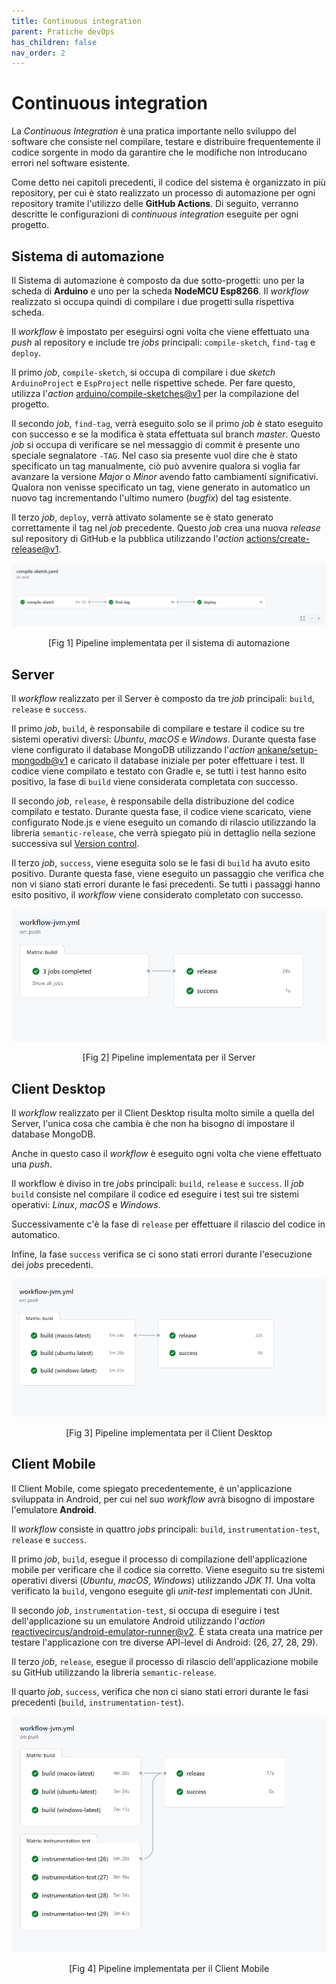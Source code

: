 ```yaml
---
title: Continuous integration
parent: Pratiche devOps
has_children: false
nav_order: 2
---
```

# Continuous integration

La *Continuous Integration* è una pratica importante nello sviluppo del software che consiste nel compilare, testare e distribuire frequentemente il codice sorgente in modo da garantire che le modifiche non introducano errori nel software esistente.

Come detto nei capitoli precedenti, il codice del sistema è organizzato in più repository, per cui è stato realizzato un processo di automazione per ogni repository tramite l'utilizzo delle **GitHub Actions**. Di seguito, verranno descritte le configurazioni di *continuous integration* eseguite per ogni progetto.

## Sistema di automazione

Il Sistema di automazione è composto da due sotto-progetti: uno per la scheda di **Arduino** e uno per la scheda **NodeMCU Esp8266**. Il *workflow* realizzato si occupa quindi di compilare i due progetti sulla rispettiva scheda. 

Il *workflow* è impostato per eseguirsi ogni volta che viene effettuato una *push* al repository e include tre *jobs* principali: `compile-sketch`, `find-tag` e `deploy`.

Il primo *job*, `compile-sketch`, si occupa di compilare i due *sketch* `ArduinoProject` e `EspProject` nelle rispettive schede. Per fare questo, utilizza l'*action* [arduino/compile-sketches@v1](https://github.com/arduino/compile-sketches#readme) per la compilazione del progetto.

Il secondo *job*, `find-tag`, verrà eseguito solo se il primo *job* è stato eseguito con successo e se la modifica è stata effettuata sul branch *master*. Questo *job* si occupa di verificare se nel messaggio di commit è presente uno speciale segnalatore `-TAG`. Nel caso sia presente vuol dire che è stato specificato un tag manualmente, ciò può avvenire qualora si voglia far avanzare la versione *Major* o *Minor* avendo fatto cambiamenti significativi. Qualora non venisse specificato un tag, viene generato in automatico un nuovo tag incrementando l'ultimo numero (*bugfix*) del tag esistente.

Il terzo *job*, `deploy`, verrà attivato solamente se è stato generato correttamente il tag nel *job* precedente. Questo *job* crea una nuova *release* sul repository di GitHub e la pubblica utilizzando l'*action* [actions/create-release@v1](https://github.com/actions/create-release).

<div align="center">
<img src="img/pipeline_automation.png" alt="pipeline automation system" id="fig1">
 <p align="center">[Fig 1] Pipeline implementata per il sistema di automazione</p>
</div>

## Server

Il *workflow* realizzato per il Server è composto da tre *job* principali: `build`, `release` e `success`.

Il primo *job*, `build`, è responsabile di compilare e testare il codice su tre sistemi operativi diversi: *Ubuntu*, *macOS* e *Windows*. Durante questa fase viene configurato il database MongoDB utilizzando l'*action* [ankane/setup-mongodb@v1](https://github.com/ankane/setup-mongodb) e caricato il database iniziale per poter effettuare i test. Il codice viene compilato e testato con Gradle e, se tutti i test hanno esito positivo, la fase di `build` viene considerata completata con successo. 

Il secondo *job*, `release`, è responsabile della distribuzione del codice compilato e testato. Durante questa fase, il codice viene scaricato, viene configurato Node.js e viene eseguito un comando di rilascio utilizzando la libreria `semantic-release`, che verrà spiegato più in dettaglio nella sezione successiva sul [Version control](/Report/docs/devOps/versionControl.html).

Il terzo *job*, `success`, viene eseguita solo se le fasi di `build` ha avuto esito positivo. Durante questa fase, viene eseguito un passaggio che verifica che non vi siano stati errori durante le fasi precedenti. Se tutti i passaggi hanno esito positivo, il *workflow* viene considerato completato con successo.

<div align="center">
<img src="img/pipeline_server.png" alt="pipeline server" id="fig2">
 <p align="center">[Fig 2] Pipeline implementata per il Server</p>
</div>

## Client Desktop

Il *workflow* realizzato per il Client Desktop risulta molto simile a quella del Server, l'unica cosa che cambia è che non ha bisogno di impostare il database MongoDB.

Anche in questo caso il *workflow* è eseguito ogni volta che viene effettuato una *push*.

Il workflow è diviso in tre *jobs* principali: `build`, `release` e `success`. Il *job* `build` consiste nel compilare il codice ed eseguire i test sui tre sistemi operativi: *Linux*, *macOS* e *Windows*.

Successivamente c'è la fase di `release` per effettuare il rilascio del codice in automatico.

Infine, la fase `success` verifica se ci sono stati errori durante l'esecuzione dei *jobs* precedenti.


<div align="center">
<img src="img/pipeline_desktop.png" alt="pipeline desktop" id="fig3">
 <p align="center">[Fig 3] Pipeline implementata per il Client Desktop</p>
</div>

## Client Mobile

Il Client Mobile, come spiegato precedentemente, è un'applicazione sviluppata in Android, per cui nel suo *workflow* avrà bisogno di impostare l'emulatore **Android**.

Il *workflow* consiste in quattro *jobs* principali: `build`, `instrumentation-test`, `release` e `success`.

Il primo *job*, `build`, esegue il processo di compilazione dell'applicazione mobile per verificare che il codice sia corretto. Viene eseguito su tre sistemi operativi diversi (*Ubuntu*, *macOS*, *Windows*) utilizzando *JDK 11*. Una volta verificato la `build`, vengono eseguite gli *unit-test* implementati con JUnit. 

Il secondo *job*, `instrumentation-test`, si occupa di eseguire i test dell'applicazione su un emulatore Android utilizzando l'*action* [reactivecircus/android-emulator-runner@v2](https://github.com/ReactiveCircus/android-emulator-runner). È stata creata una matrice per testare l'applicazione con tre diverse API-level di Android: (26, 27, 28, 29).

Il terzo *job*, `release`, esegue il processo di rilascio dell'applicazione mobile su GitHub utilizzando la libreria `semantic-release`.

Il quarto *job*, `success`, verifica che non ci siano stati errori durante le fasi precedenti (`build`, `instrumentation-test`).

<div align="center">
<img src="img/pipeline_mobile.png" alt="pipeline mobile" id="fig4">
 <p align="center">[Fig 4] Pipeline implementata per il Client Mobile</p>
</div>
